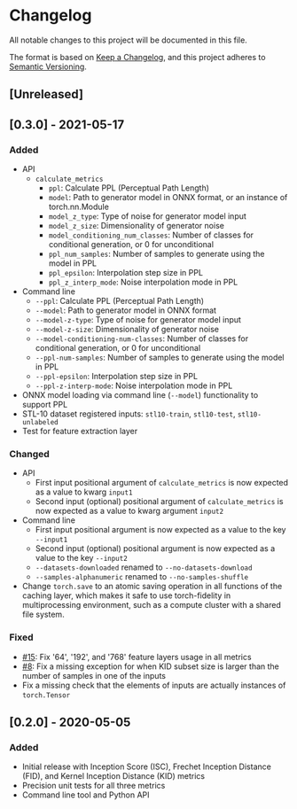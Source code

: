 # Changelog
All notable changes to this project will be documented in this file.

The format is based on [Keep a Changelog](https://keepachangelog.com/en/1.0.0/),
and this project adheres to [Semantic Versioning](https://semver.org/spec/v2.0.0.html).

## [Unreleased]

## [0.3.0] - 2021-05-17
### Added
- API
  - `calculate_metrics`
    - `ppl`: Calculate PPL (Perceptual Path Length)
    - `model`: Path to generator model in ONNX format, or an instance of torch.nn.Module
    - `model_z_type`: Type of noise for generator model input
    - `model_z_size`: Dimensionality of generator noise
    - `model_conditioning_num_classes`: Number of classes for conditional generation, or 0 for unconditional
    - `ppl_num_samples`: Number of samples to generate using the model in PPL
    - `ppl_epsilon`: Interpolation step size in PPL
    - `ppl_z_interp_mode`: Noise interpolation mode in PPL
- Command line
  - `--ppl`: Calculate PPL (Perceptual Path Length)
  - `--model`: Path to generator model in ONNX format
  - `--model-z-type`: Type of noise for generator model input
  - `--model-z-size`: Dimensionality of generator noise
  - `--model-conditioning-num-classes`: Number of classes for conditional generation, or 0 for unconditional
  - `--ppl-num-samples`: Number of samples to generate using the model in PPL
  - `--ppl-epsilon`: Interpolation step size in PPL
  - `--ppl-z-interp-mode`: Noise interpolation mode in PPL
- ONNX model loading via command line (`--model`) functionality to support PPL
- STL-10 dataset registered inputs: `stl10-train`, `stl10-test`, `stl10-unlabeled`
- Test for feature extraction layer

### Changed
- API
  - First input positional argument of `calculate_metrics` is now expected as a value to kwarg `input1`
  - Second input (optional) positional argument of `calculate_metrics` is now expected as a value to kwarg argument 
  `input2`
- Command line
  - First input positional argument is now expected as a value to the key `--input1`
  - Second input (optional) positional argument is now expected as a value to the key `--input2`
  - `--datasets-downloaded` renamed to `--no-datasets-download`
  - `--samples-alphanumeric` renamed to `--no-samples-shuffle`
- Change `torch.save` to an atomic saving operation in all functions of the caching layer, which makes it 
  safe to use torch-fidelity in multiprocessing environment, such as a compute cluster with a shared file system.

### Fixed
- [#15](https://github.com/toshas/torch-fidelity/issues/15): Fix '64', '192', and '768' feature layers usage in all metrics
- [#8](https://github.com/toshas/torch-fidelity/issues/8): Fix a missing exception for when KID subset size is larger than the number of samples in one of the inputs
- Fix a missing check that the elements of inputs are actually instances of `torch.Tensor`

## [0.2.0] - 2020-05-05
### Added
- Initial release with Inception Score (ISC), Frechet Inception Distance (FID),
  and Kernel Inception Distance (KID) metrics
- Precision unit tests for all three metrics
- Command line tool and Python API
